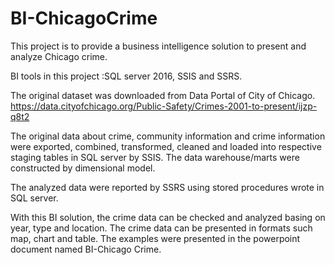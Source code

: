 # BI-ChicagoCrime

This project is to provide a business intelligence solution to present and analyze Chicago crime. 

BI tools in this project :SQL server 2016, SSIS and SSRS.

The original dataset was downloaded from Data Portal of City of Chicago. 
https://data.cityofchicago.org/Public-Safety/Crimes-2001-to-present/ijzp-q8t2

The original data about crime, community information and crime information were exported, combined, transformed, cleaned and loaded into respective staging tables in SQL server by SSIS. The data warehouse/marts were constructed by dimensional model.

The analyzed data were reported by SSRS using stored procedures wrote in SQL server. 

With this BI solution,  the crime data can be checked and analyzed basing on year, type and location. The crime data can be presented in formats such map, chart and table. The examples were presented in the powerpoint document named BI-Chicago Crime.

